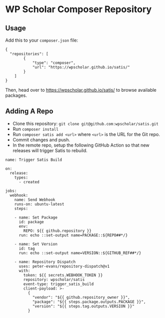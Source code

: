 # WP Scholar Composer Repository

## Usage

Add this to your `composer.json` file:

```
{
  "repositories": [
		{
    		"type": "composer",
    		"url": "https://wpscholar.github.io/satis/"
  		}
	]
}
```

Then, head over to https://wpscholar.github.io/satis/ to browse available packages.

## Adding A Repo

- Clone this repository: `git clone git@github.com:wpscholar/satis.git`
- Run `composer install`
- Run `composer satis add <url>` where `<url>` is the URL for the Git repo.
- Commit changes and push.
- In the remote repo, setup the following GitHub Action so that new releases will trigger Satis to rebuild.

```
name: Trigger Satis Build

on:
  release:
    types:
      - created

jobs:
  webhook:
    name: Send Webhook
    runs-on: ubuntu-latest
    steps:

    - name: Set Package
      id: package
      env:
        REPO: ${{ github.repository }}
      run: echo ::set-output name=PACKAGE::${REPO##*/}

    - name: Set Version
      id: tag
      run: echo ::set-output name=VERSION::${GITHUB_REF##*/}

    - name: Repository Dispatch
      uses: peter-evans/repository-dispatch@v1
      with:
        token: ${{ secrets.WEBHOOK_TOKEN }}
        repository: wpscholar/satis
        event-type: trigger_satis_build
        client-payload: >-
          {
            "vendor": "${{ github.repository_owner }}",
            "package": "${{ steps.package.outputs.PACKAGE }}",
            "version": "${{ steps.tag.outputs.VERSION }}"
          }

```
